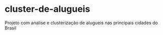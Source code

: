 # cluster-de-alugueis
Projeto com analise e clusterização de alugueis nas principais cidades do Brasil
